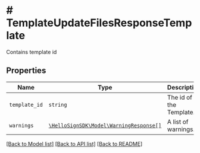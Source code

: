 # # TemplateUpdateFilesResponseTemplate

Contains template id

## Properties

Name | Type | Description | Notes
------------ | ------------- | ------------- | -------------
| `template_id` | ```string``` |  The id of the Template.  |  |
| `warnings` | [```\HelloSignSDK\Model\WarningResponse[]```](WarningResponse.md) |  A list of warnings.  |  |

[[Back to Model list]](../../README.md#models) [[Back to API list]](../../README.md#endpoints) [[Back to README]](../../README.md)
